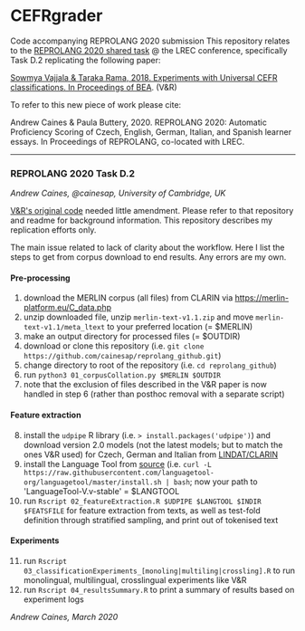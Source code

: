 # CEFRgrader

Code accompanying REPROLANG 2020 submission
This repository relates to the [REPROLANG 2020 shared task](https://lrec2020.lrec-conf.org/en/reprolang2020) @ the LREC conference,
 specifically Task D.2 replicating the following paper:

[Sowmya Vajjala & Taraka Rama, 2018. Experiments with Universal CEFR classifications. In Proceedings of BEA](https://www.aclweb.org/anthology/W18-0515). (V&R)

To refer to this new piece of work please cite:

Andrew Caines & Paula Buttery, 2020. REPROLANG 2020: Automatic Proficiency Scoring of Czech, English, German, Italian, and Spanish learner essays. In Proceedings of REPROLANG, co-located with LREC.

----

### REPROLANG 2020 Task D.2

_Andrew Caines, @cainesap, University of Cambridge, UK_

[V&R's original code](https://github.com/nishkalavallabhi/UniversalCEFRScoring) needed little amendment.
Please refer to that repository and readme for background information. This repository describes my replication efforts only.

The main issue related to lack of clarity about the workflow.
Here I list the steps to get from corpus download to end results. Any errors are my own.

#### Pre-processing

1. download the MERLIN corpus (all files) from CLARIN via https://merlin-platform.eu/C_data.php
2. unzip downloaded file, unzip `merlin-text-v1.1.zip` and move `merlin-text-v1.1/meta_ltext` to your preferred location (= $MERLIN)
3. make an output directory for processed files (= $OUTDIR)
4. download or clone this repository (i.e. `git clone https://github.com/cainesap/reprolang_github.git`)
5. change directory to root of the repository (i.e. `cd reprolang_github`)
6. run `python3 01_corpusCollation.py $MERLIN $OUTDIR`
7. note that the exclusion of files described in the V&R paper is now handled in step 6 (rather than posthoc removal with a separate script)

#### Feature extraction

8. install the `udpipe` R library (i.e. `> install.packages('udpipe')`) and download version 2.0 models (not the latest models; but to match the ones V&R used) for Czech, German and Italian from [LINDAT/CLARIN](https://lindat.mff.cuni.cz/repository/xmlui/handle/11234/1-2364?show=full)
9. install the Language Tool from [source](https://github.com/languagetool-org/languagetool) (i.e. `curl -L https://raw.githubusercontent.com/languagetool-org/languagetool/master/install.sh | bash`; now your path to 'LanguageTool-V.v-stable' = $LANGTOOL
10. run `Rscript 02_featureExtraction.R $UDPIPE $LANGTOOL $INDIR $FEATSFILE` for feature extraction from texts, as well as test-fold definition through stratified sampling, and print out of tokenised text

#### Experiments

11. run `Rscript 03_classificationExperiments_[monoling|multiling|crossling].R` to run monolingual, multilingual, crosslingual experiments like V&R
12. run `Rscript 04_resultsSummary.R` to print a summary of results based on experiment logs


_Andrew Caines, March 2020_
